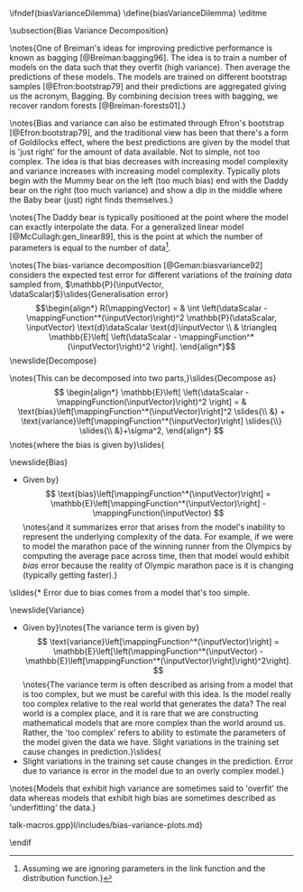 \ifndef{biasVarianceDilemma}
\define{biasVarianceDilemma}
\editme

\subsection{Bias Variance Decomposition}

\notes{One of Breiman's ideas for improving predictive performance is known
as bagging [@Breiman:bagging96]. The idea is to train a number of
models on the data such that they overfit (high variance). Then
average the predictions of these models. The models are trained on
different bootstrap samples [@Efron:bootstrap79] and their predictions
are aggregated giving us the acronym, Bagging. By combining decision
trees with bagging, we recover random forests [@Breiman-forests01].}

\notes{Bias and variance can also be estimated through Efron's
bootstrap [@Efron:bootstrap79], and the traditional view has been that
there's a form of Goldilocks effect, where the best predictions are
given by the model that is 'just right' for the amount of data
available. Not to simple, not too complex. The idea is that bias
decreases with increasing model complexity and variance increases with
increasing model complexity. Typically plots begin with the Mummy bear
on the left (too much bias) end with the Daddy bear on the right (too
much variance) and show a dip in the middle where the Baby bear (just)
right finds themselves.}

\notes{The Daddy bear is typically positioned at the point where the
model can exactly interpolate the data. For a generalized
linear model [@McCullagh:gen_linear89], this is the point at which the
number of parameters is equal to the number of data[^assuming].

[^assuming]: Assuming we are ignoring parameters in the link function and the distribution function.}

\notes{The bias-variance decomposition [@Geman:biasvariance92] considers the expected test error for different variations of the *training data* sampled from, $\mathbb{P}(\inputVector, \dataScalar)$}\slides{Generalisation error}
$$\begin{align*}
R(\mappingVector) = & \int \left(\dataScalar - \mappingFunction^*(\inputVector)\right)^2 \mathbb{P}(\dataScalar, \inputVector) \text{d}\dataScalar \text{d}\inputVector \\
& \triangleq \mathbb{E}\left[ \left(\dataScalar - \mappingFunction^*(\inputVector)\right)^2 \right].
\end{align*}$$
\newslide{Decompose}

\notes{This can be decomposed into two parts,}\slides{Decompose as}
$$
\begin{align*}
\mathbb{E}\left[ \left(\dataScalar - \mappingFunction(\inputVector)\right)^2 \right] = & \text{bias}\left[\mappingFunction^*(\inputVector)\right]^2 \slides{\\
&} + \text{variance}\left[\mappingFunction^*(\inputVector)\right] \slides{\\} \slides{\\ &}+\sigma^2,
\end{align*}
$$
\notes{where the bias is given by}\slides{

\newslide{Bias}

* Given by}
  $$
  \text{bias}\left[\mappingFunction^*(\inputVector)\right] =
\mathbb{E}\left[\mappingFunction^*(\inputVector)\right] - \mappingFunction(\inputVector)
$$
\notes{and it summarizes error that arises from the model's inability to represent the underlying complexity of the data. For example, if we were to model the marathon pace of the winning runner from the Olympics by computing the average pace across time, then that model would exhibit *bias* error because the reality of Olympic marathon pace is it is changing (typically getting faster).}

\slides{* Error due to bias comes from a model that's too simple.

\newslide{Variance}

* Given by}\notes{The variance term is given by}
  $$
  \text{variance}\left[\mappingFunction^*(\inputVector)\right] = \mathbb{E}\left[\left(\mappingFunction^*(\inputVector) - \mathbb{E}\left[\mappingFunction^*(\inputVector)\right]\right)^2\right].
  $$
\notes{The variance term is often described as arising from a model that is too complex, but we must be careful with this idea. Is the model really too complex relative to the real world that generates the data? The real world is a complex place, and it is rare that we are constructing mathematical models that are more complex than the world around us. Rather, the 'too complex' refers to ability to estimate the parameters of the model given the data we have. Slight variations in the training set cause changes in prediction.}\slides{
* Slight variations in the training set cause changes in the prediction. Error due to variance is error in the model due to an overly complex model.}

\notes{Models that exhibit high variance are sometimes said to 'overfit' the data whereas models that exhibit high bias are sometimes described as 'underfitting' the data.}

talk-macros.gpp}l/includes/bias-variance-plots.md}

\endif
